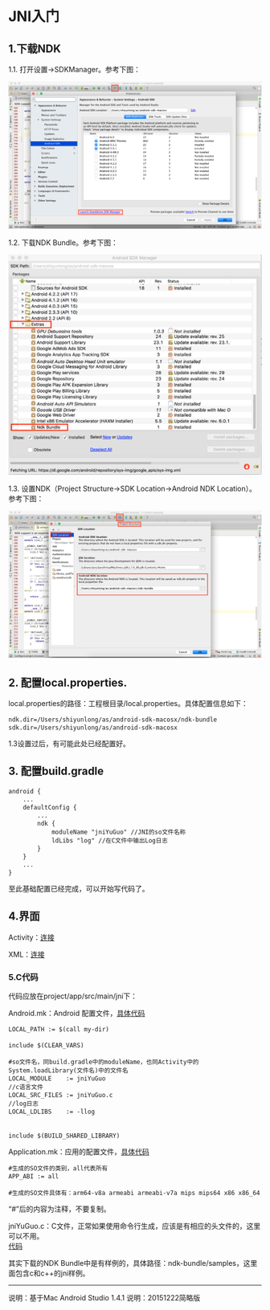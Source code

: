 # JNI入门
## 1.下载NDK

1.1. 打开设置->SDKManager。参考下图：

![image](images/20151222/setting.png)

1.2. 下载NDK Bundle。参考下图：

![image](images/20151222/ndkbundle.png)

1.3. 设置NDK（Project Structure->SDK Location->Android NDK Location）。参考下图：

![image](images/20151222/projectStructure.png)

## 2. 配置local.properties.
local.properties的路径：工程根目录/local.properties。具体配置信息如下：
	
	ndk.dir=/Users/shiyunlong/as/android-sdk-macosx/ndk-bundle
	sdk.dir=/Users/shiyunlong/as/android-sdk-macosx

1.3设置过后，有可能此处已经配置好。

## 3. 配置build.gradle

	android {
    	...
    	defaultConfig {
        	...
        	ndk {
            	moduleName "jniYuGuo" //JNI的so文件名称
            	ldLibs "log" //在C文件中输出Log日志
        	}
    	}
    	...
    }
   
   至此基础配置已经完成，可以开始写代码了。
 
## 4.界面

Activity：[连接](code/20151222/TestJNIActivity.java)

XML：[连接](code/20151222/a_test_jni.xml)

### 5.C代码
代码应放在project/app/src/main/jni下：

Android.mk：Android 配置文件，[具体代码](code/20151222/Android.mk)

	LOCAL_PATH := $(call my-dir)

	include $(CLEAR_VARS)
	
	#so文件名，同build.gradle中的moduleName，也同Activity中的System.loadLibrary(文件名)中的文件名
	LOCAL_MODULE    := jniYuGuo
	//c语言文件
	LOCAL_SRC_FILES := jniYuGuo.c
	//log日志
	LOCAL_LDLIBS    := -llog


	include $(BUILD_SHARED_LIBRARY)
	
Application.mk：应用的配置文件，[具体代码](code/20151222/Application.mk)
	
	#生成的SO文件的类别，all代表所有
	APP_ABI := all

	#生成的SO文件具体有：arm64-v8a armeabi armeabi-v7a mips mips64 x86 x86_64

“#”后的内容为注释，不要复制。

jniYuGuo.c：C文件，正常如果使用命令行生成，应该是有相应的头文件的，这里可以不用。<br/>
	[代码](code/20151222/jniYuGuo.c)

其实下载的NDK Bundle中是有样例的，具体路径：ndk-bundle/samples，这里面包含c和c++的jni样例。	

------------
说明：基于Mac Android Studio 1.4.1
说明：20151222简略版